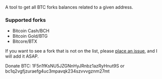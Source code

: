 A tool to get all BTC forks balances related to a given address.

### Supported forks

* Bitcoin Cash/BCH
* Bitcoin Gold/BTG
* Bitcore/BTX

If you want to see a fork that is not on the list, please
[place an issue](https://github.com/someone235/btc-forks-balance/issues/new),
and I will add it ASAP.

Donate BTC: 1F5n1fKsNU5JZGNnHyJRnbz1azRyHnut9S or
bc1q2vgfjzuraefg4uc3mpavqk234szvvvgznm27mt

